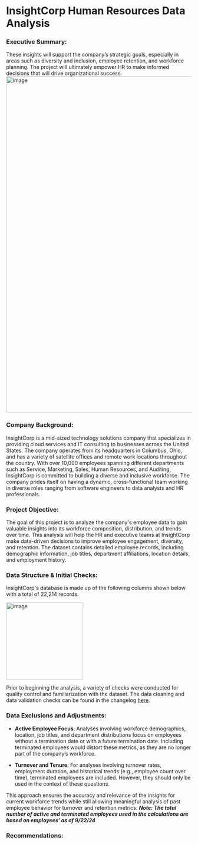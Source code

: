 # InsightCorp Human Resources Data Analysis

### Executive Summary:
These insights will support the company’s strategic goals, especially in areas such as diversity and inclusion, employee retention, and workforce planning. The project will ultimately empower HR to make informed decisions that will drive organizational success.
<img width="913" alt="image" src="https://github.com/user-attachments/assets/fa6a9b6b-df89-4478-818c-1ff4ce99d5ae">

### Company Background:
InsightCorp is a mid-sized technology solutions company that specializes in providing cloud services and IT consulting to businesses across the United States. The company operates from its headquarters in Columbus, Ohio, and has a variety of satellite offices and remote work locations throughout the country. With over 10,000 employees spanning different departments such as Service, Marketing, Sales, Human Resources, and Auditing, InsightCorp is committed to building a diverse and inclusive workforce. The company prides itself on having a dynamic, cross-functional team working in diverse roles ranging from software engineers to data analysts and HR professionals.

### Project Objective:
The goal of this project is to analyze the company's employee data to gain valuable insights into its workforce composition, distribution, and trends over time. This analysis will help the HR and executive teams at InsightCorp make data-driven decisions to improve employee engagement, diversity, and retention. The dataset contains detailed employee records, including demographic information, job titles, department affiliations, location details, and employment history. 

### Data Structure & Initial Checks:
InsightCorp's database is made up of the following columns shown below with a total of 22,214 records.

<img width="209" alt="image" src="https://github.com/user-attachments/assets/8ffe389b-ebf7-4268-a1bf-45a153277a9f">

Prior to beginning the analysis, a variety of checks were conducted for quality control and familiarization with the dataset. The data cleaning and data validation checks can be found in the changelog [here](https://drive.google.com/file/d/1rjXb9YdBGuQ0HZeeopQuqcMJljWLmsNw/view?usp=share_link).

### Data Exclusions and Adjustments:
- **Active Employee Focus**: Analyses involving workforce demographics, location, job titles, and department distributions focus on employees without a termination date or with a future termination date. Including terminated employees would distort these metrics, as they are no longer part of the company’s workforce.

- **Turnover and Tenure**: For analyses involving turnover rates, employment duration, and historical trends (e.g., employee count over time), terminated employees are included. However, they should only be used in the context of these questions.

This approach ensures the accuracy and relevance of the insights for current workforce trends while still allowing meaningful analysis of past employee behavior for turnover and retention metrics.
***Note: The total number of active and terminated employees used in the calculations are based on employees' as of 9/22/24***

### Recommendations:



